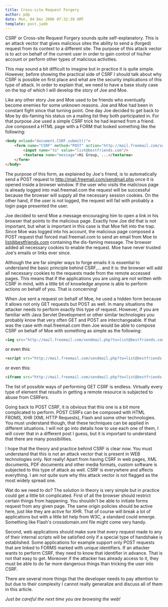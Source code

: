 ```yaml
---
title: Cross-site Request Forgery
author: pdp
date: Mon, 04 Dec 2006 07:32:39 GMT
template: post.jade
---
```


CSRF or Cross-site Request Forgery sounds quite self-explanatory. This is an attack vector that gives malicious sites the ability to send a (forged) request from its context to a different site. The purpose of this attack vector is to act on behalf of the current user in order to gain control of his/her account or perform other types of malicious activities.

This may sound a bit difficult to imagine but in practice it is quite simple. However, before showing the practical side of CSRF I should talk about why CSRF is possible on first place and what are the security implications of this type of attack. In order to explain that, we need to have a base study case on the top of which I will develop the story of Joe and Moe.

Like any other story Joe and Moe used to be friends who eventually become enemies for some unknown reasons. Joe and Moe had been in constant fight since that turning point. One day Joe decided to get back to Moe by dis-faming his status on a mailing list they both participated in. For that purpose Joe used a simple CSRF trick he had learned from a friend. Joe composed a HTML page with a FORM that looked something like the following:

```html
<body onload="document.CSRF.submit()">
	<form name="CSRF" method="POST" action="http://mail.freemail.com/sendmail.php" style="display:none">
		<input name="to" value="list@bestfriends.com"/>
		<textarea name="message">Hi Group, ...</textarea>
	</form>
</body>
```

The purpose of this form, as explained by Joe's friend, is to automatically send a POST request to http://mail.freemail.com/sendmail.php once it is opened inside a browser window. If the user who visits the malicious page is already logged into mail.freemail.com the request will be successful because the browser will supply all the necessary session cookies. On the other hand, if the user is not logged, the request will fail with probably a login page presented the user.

Joe decided to send Moe a message encouraging him to open a link in his browser that points to the malicious page. Exactly how Joe did that is not important, but what is important in this case is that Moe felt into the trap. Since Moe was logged into his account, the malicious page composed a POST request that forced mail.freemail.com to send an email from Moe to list@bestfriends.com containing the dis-faming message. The browser added all necessary cookies to enable the request. Moe have never trusted Joe's emails or links ever since.

Although the are far simpler ways to forge emails it is essential to understand the basic principle behind CSRF,... and it is: the browser will add all necessary cookies to the requests made from the remote accessed pages. This means that if the applications you are using are not written with CSRF in mind, with a little bit of knowledge anyone is able to perform actions on behalf of you. That is concerning!

When Joe sent a request on behalf of Moe, he used a hidden form because it allows not only GET requests but POST as well. In many situations the attacker needs to perform exactly this type of request. However, if you are familiar with Java Servlet Development or other similar technologies you probably know that very often GET and POST are interchangeable. If that was the case with mail.freemail.com then Joe would be able to compose CSRF on behalf of Moe with something as simple as the following:

```html
<img src="http://mail.freemail.com/sendmail.php?to=list@bestfriends.com&message=Hi%2BGroup..."/>
```

or even this:

```html
<script src="http://mail.freemail.com/sendmail.php?to=list@bestfriends.com&message=Hi%2BGroup..." type="text/javascript"></script>
```

or even this:

```html
<iframe src="http://mail.freemail.com/sendmail.php?to=list@bestfriends.com&message=Hi%2BGroup..."></iframe>
```

The list of possible ways of performing GET CSRF is endless. Virtually every type of element that results in getting a remote resource is subjected to abuse from CSRFers.

Going back to POST CSRF, it is obvious that this one is a bit more complicated to perform. POST CSRFs can be composed with HTML FROMS, XHR (XML HTTP Requests), Flash and some other technologies. You must understand though, that these techniques can be applied in different situations. I will not go into details how to use each one of them, I will cover that in a different post I guess, but it is important to understand that there are many possibilities.

I hope that the theory and practice behind CSRF is clear now. You must understand that this is not an attack vector that is present in WEB technologies only. Not really! Apart from having CSRF in web pages, XML documents, PDF documents and other media formats, custom software is subjected to this type of attack as well. CSRF is everywhere and affects everything. I am not quite sure why this attack vector is not flagged as the most widely spread one.

Wat do we need to do? The solution in theory is very simple but in practice could get a little bit complicated. First of all the browser should restrict certain things from happening. You shouldn't be able to initiate forms request from any given page. The same origin policies should be active here, just like they are active for XHR. That of course will break a lot of applications but with a little bit help from W3C, a standard could emerge. Something like Flash's crossdomain.xml file might come very handy.

Second, web applications should make sure that every request made to any of their internal scripts will be satisfied only if a special type of handshake is established. Some applications for example support only POST requests that are linked to FORMS marked with unique identifiers. If an attacker wants to perform CSRF, they need to know that identifier in advance. That is not that easy to get. Moreover if the attacker has already access to it, they must be able to do far more dangerous things than tricking the user into CSRF.

There are several more things that the developer needs to pay attention to but due to their complexity I cannot really generalize and discuss all of them in this article.

_Just be careful the next time you are browsing the web!_
